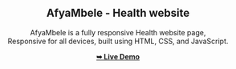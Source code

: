 <div align="center">

  <h2 align="center">AfyaMbele - Health website</h2>

  AfyaMbele is a fully responsive Health website page, <br />Responsive for all devices, built using HTML, CSS, and JavaScript.

  <a href="https://mp3mba.github.io/hospital-website/"><strong>➥ Live Demo</strong></a>

</div>
 
